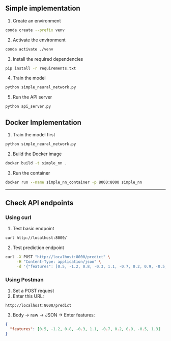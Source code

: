 ## Simple implementation

1. Create an environment
```bash
conda create --prefix venv
```

2. Activate the environment
```bash
conda activate ./venv
```

3. Install the required dependencies
```bash
pip install -r requirements.txt
```

4. Train the model
```bash
python simple_neural_network.py
```

5. Run the API server
```bash
python api_server.py
```

## Docker Implementation


1. Train the model first
```bash
python simple_neural_network.py
```

2. Build the Docker image
```bash
docker build -t simple_nn .
```

3. Run the container
```bash
docker run --name simple_nn_container -p 8000:8000 simple_nn
```

---

## Check API endpoints

### Using curl

1. Test basic endpoint
```bash
curl http://localhost:8000/
```

2. Test prediction endpoint
```bash
curl -X POST "http://localhost:8000/predict" \
     -H "Content-Type: application/json" \
     -d '{"features": [0.5, -1.2, 0.8, -0.3, 1.1, -0.7, 0.2, 0.9, -0.5, 1.3]}'
```

### Using Postman

1. Set a POST request
2. Enter this URL:
```
http://localhost:8000/predict
```
3. Body → raw → JSON → Enter features:
```json
{
  "features": [0.5, -1.2, 0.8, -0.3, 1.1, -0.7, 0.2, 0.9, -0.5, 1.3]
}
```
